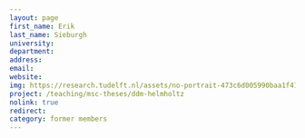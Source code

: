 ```yaml
---
layout: page
first_name: Erik
last_name: Sieburgh
university:
department:
address:
email:
website:
img: https://research.tudelft.nl/assets/no-portrait-473c6d005990baa1f418d9c668dcd4ec.png
project: /teaching/msc-theses/ddm-helmholtz
nolink: true
redirect:
category: former members
---
```

